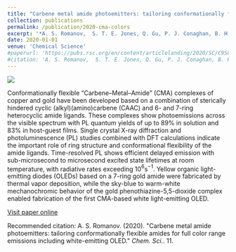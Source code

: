 ```yaml
---
title: "Carbene metal amide photoemitters: tailoring conformationally flexible amides for full color range emissions including white-emitting OLED"
collection: publications
permalink: /publication/2020-cma-colors
excerpt: '*A. S. Romanov,  S. T. E. Jones, Q. Gu, P. J. Conaghan, B. H. Drummond, J. Feng, F. Chotard, L. Buizza, M. Foley, M. Linnolahti, D. Credgington, M. Bochmann (2020)*'
date: 2020-01-01
venue: 'Chemical Science'
#paperurl: 'https://pubs.rsc.org/en/content/articlelanding/2020/SC/C9SC04589A'
#citation: 'A. S. Romanov,  S. T. E. Jones, Q. Gu, P. J. Conaghan, B. H. Drummond, J. Feng, F. Chotard, L. Buizza, M. Foley, M. Linnolahti, D. Credgington, M. Bochmann (2020). &quot;Carbene metal amide photoemitters: tailoring conformationally flexible amides for full color range emissions including white-emitting OLED.&quot; <i>Chem. Sci.</i>. 11.'
---
```


![](http://bdoptoelectronics.github.io/images/cma_colors_TOC.png)

Conformationally flexible “Carbene–Metal–Amide” (CMA) complexes of copper and gold have been developed based on a combination of sterically hindered cyclic (alkyl)(amino)carbene (CAAC) and 6- and 7-ring heterocyclic amide ligands. These complexes show photoemissions across the visible spectrum with PL quantum yields of up to 89% in solution and 83% in host-guest films. Single crystal X-ray diffraction and photoluminescence (PL) studies combined with DFT calculations indicate the important role of ring structure and conformational flexibility of the amide ligands. Time-resolved PL shows efficient delayed emission with sub-microsecond to microsecond excited state lifetimes at room temperature, with radiative rates exceeding 10$^{6}$s$^{−1}$. Yellow organic light-emitting diodes (OLEDs) based on a 7-ring gold amide were fabricated by thermal vapor deposition, while the sky-blue to warm-white mechanochromic behavior of the gold phenothiazine-5,5-dioxide complex enabled fabrication of the first CMA-based white light-emitting OLED.

[Visit paper online](https://pubs.rsc.org/en/content/articlelanding/2020/SC/C9SC04589A)

Recommended citation: A. S. Romanov. (2020). "Carbene metal amide photoemitters: tailoring conformationally flexible amides for full color range emissions including white-emitting OLED." <i>Chem. Sci.</i>. 11.
